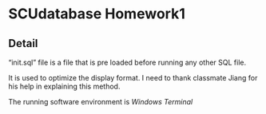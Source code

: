 # SCUdatabase Homework1 

## Detail

“init.sql” file is a file that is pre loaded before running any other SQL file.

It is used to optimize the display format. I need to thank classmate Jiang for his help in explaining this method.

The running software environment is *Windows Terminal*
